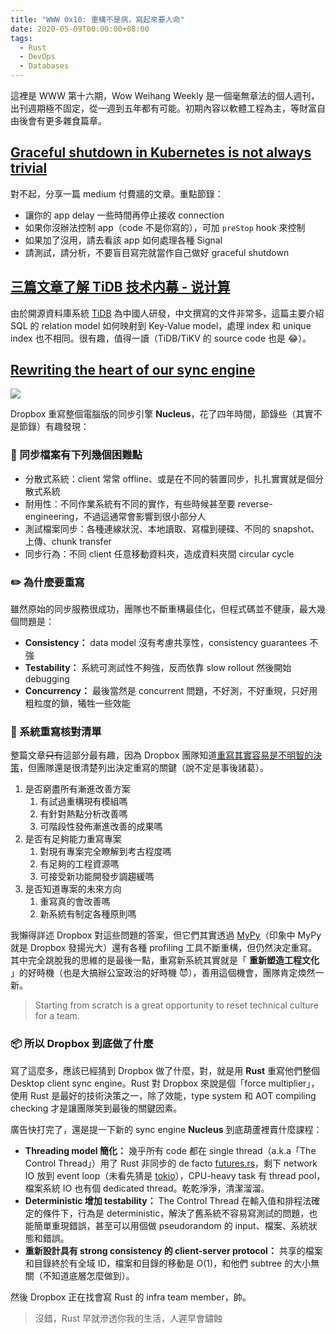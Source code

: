 ```yaml
---
title: "WWW 0x10: 重構不是病，寫起來要人命"
date: 2020-05-09T00:00:00+08:00
tags:
  - Rust
  - DevOps
  - Databases
---
```


這裡是 WWW 第十六期，Wow Weihang Weekly 是一個毫無章法的個人週刊，出刊週期極不固定，從一週到五年都有可能。初期內容以軟體工程為主，等財富自由後會有更多雜食篇章。

## [Graceful shutdown in Kubernetes is not always trivial](https://medium.com/flant-com/kubernetes-graceful-shutdown-nginx-php-fpm-d5ab266963c2)

對不起，分享一篇 medium 付費牆的文章。重點節錄：

- 讓你的 app delay 一些時間再停止接收 connection
- 如果你沒辦法控制 app（code 不是你寫的），可加 `preStop` hook 來控制
- 如果加了沒用，請去看該 app 如何處理各種 Signal
- 請測試，請分析，不要盲目寫完就當作自己做好 graceful shutdown

## [三篇文章了解 TiDB 技术内幕 - 说计算](https://pingcap.com/blog-cn/tidb-internal-2/)

由於開源資料庫系統 [TiDB](https://pingcap.com) 為中國人研發，中文撰寫的文件非常多，這篇主要介紹 SQL 的 relation model 如何映射到 Key-Value model，處理 index 和 unique index 也不相同。很有趣，值得一讀（TiDB/TiKV 的 source code 也是 😂）。

## [Rewriting the heart of our sync engine](https://dropbox.tech/infrastructure/rewriting-the-heart-of-our-sync-engine)

![](https://dropbox.tech/cms/content/dam/dropbox/tech-blog/en-us/2020/03/01.png)

Dropbox 重寫整個電腦版的同步引擎 **Nucleus**，花了四年時間，節錄些（其實不是節錄）有趣發現：

### 🤯 同步檔案有下列幾個困難點

- 分散式系統：client 常常 offline、或是在不同的裝置同步，扎扎實實就是個分散式系統
- 耐用性：不同作業系統有不同的實作，有些時候甚至要 reverse-engineering，不過這通常會影響到很小部分人
- 測試檔案同步：各種連線狀況、本地讀取、寫檔到硬碟、不同的 snapshot、上傳、chunk transfer
- 同步行為：不同 client 任意移動資料夾，造成資料夾間 circular cycle

### ✏️ 為什麼要重寫

雖然原始的同步服務很成功，團隊也不斷重構最佳化，但程式碼並不健康，最大幾個問題是：

- **Consistency：** data model 沒有考慮共享性，consistency guarantees 不強
- **Testability：** 系統可測試性不夠強，反而依靠 slow rollout 然後開始 debugging
- **Concurrency：** 最後當然是 concurrent 問題，不好測，不好重現，只好用粗粒度的鎖，犧牲一些效能

### 📝 系統重寫核對清單

整篇文章~~只有~~這部分最有趣，因為 Dropbox 團隊知道[重寫其實容易是不明智的決策](https://www.joelonsoftware.com/2000/04/06/things-you-should-never-do-part-i/)，但團隊還是很清楚列出決定重寫的關鍵（說不定是事後諸葛）。

1. 是否窮盡所有漸進改善方案
    1. 有試過重構現有模組嗎
    2. 有針對熱點分析改善嗎
    3. 可階段性發佈漸進改善的成果嗎
2. 是否有足夠能力重寫專案
    1. 對現有專案完全瞭解到考古程度嗎
    2. 有足夠的工程資源嗎
    3. 可接受新功能開發步調趨緩嗎
3. 是否知道專案的未來方向
    1. 重寫真的會改善嗎
    2. 新系統有制定各種原則嗎

我懶得詳述 Dropbox 對這些問題的答案，但它們其實透過 [MyPy](http://mypy-lang.org/)（印象中 MyPy 就是 Dropbox 發揚光大）還有各種 profiling 工具不斷重構，但仍然決定重寫。其中完全跳脫我的思維的是最後一點，重寫新系統其實就是「 **重新塑造工程文化** 」的好時機（也是大搞辦公室政治的好時機 😈），善用這個機會，團隊肯定煥然一新。

> Starting from scratch is a great opportunity to reset technical culture for a team.

### 📦 所以 Dropbox 到底做了什麼

寫了這麼多，應該已經猜到 Dropbox 做了什麼，對，就是用 **Rust** 重寫他們整個 Desktop client sync engine。Rust 對 Dropbox 來說是個「force multiplier」，使用 Rust 是最好的技術決策之一，除了效能，type system 和 AOT compiling checking 才是讓團隊笑到最後的關鍵因素。

廣告快打完了，還是提一下新的 sync engine **Nucleus** 到底葫蘆裡賣什麼課程：

- **Threading model 簡化：** 幾乎所有 code 都在 single thread（a.k.a「The Control Thread」）用了 Rust 非同步的 de facto [futures.rs](https://github.com/rust-lang/futures-rs)，剩下 network IO 放到 event loop（未看先猜是 [tokio](https://tokio.rs)），CPU-heavy task 有 thread pool，檔案系統 IO 也有個 dedicated thread。乾乾淨淨，清潔溜溜。
- **Deterministic 增加 testability：** The Control Thread 在輸入值和排程法確定的條件下，行為是 deterministic，解決了舊系統不容易寫測試的問題，也能簡單重現錯誤，甚至可以用個做 pseudorandom 的 input、檔案、系統狀態和錯誤。
- **重新設計具有 strong consistency 的 client-server protocol：** 共享的檔案和目錄終於有全域 ID，檔案和目錄的移動是 O(1)，和他們 subtree 的大小無關（不知道底層怎麼做到）。

然後 Dropbox 正在找會寫 Rust 的 infra team member，帥。

> 沒錯，Rust 早就滲透你我的生活，人遲早會鏽蝕
